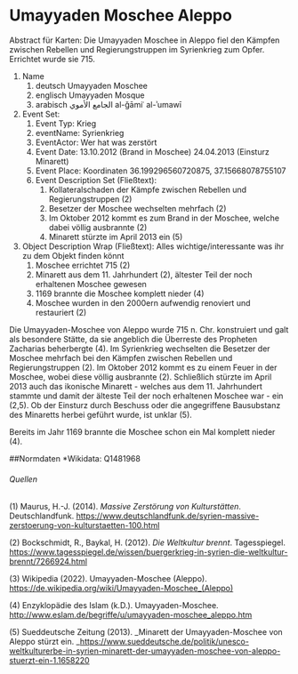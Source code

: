 # Umayyaden Moschee Aleppo

Abstract für Karten: Die Umayyaden Moschee in Aleppo fiel den Kämpfen zwischen Rebellen und Regierungstruppen im Syrienkrieg zum Opfer. Errichtet wurde sie 715.

1. Name
   1. deutsch Umayyaden Moschee
   2. englisch Umayyaden Mosque
   3. arabisch الجامع الأموي al-ǧāmiʿ al-ʾumawī
2. Event Set: 
   1. Event Typ: Krieg
   2. eventName: Syrienkrieg
   3. EventActor: Wer hat was zerstört
   4. Event Date: 13.10.2012 (Brand in Moschee) 24.04.2013 (Einsturz Minarett)
   5. Event Place: Koordinaten 36.199296560720875, 37.15668078755107
   6. Event Description Set (Fließtext): 
      1. Kollateralschaden der Kämpfe zwischen Rebellen und Regierungstruppen (2)
      2. Besetzer der Moschee wechselten mehrfach (2)
      3. Im Oktober 2012 kommt es zum Brand in der Moschee, welche dabei völlig ausbrannte (2)
      4. Minarett stürzte im April 2013 ein (5)
3. Object Description Wrap (Fließtext): Alles wichtige/interessante was ihr zu dem Objekt finden könnt
   1. Moschee errichtet 715 (2)
   2. Minarett aus dem 11. Jahrhundert (2), ältester Teil der noch erhaltenen Moschee gewesen
   3. 1169 brannte die Moschee komplett nieder (4)
   4. Moschee wurden in den 2000ern aufwendig renoviert und restauriert (2)

Die Umayyaden-Moschee von Aleppo wurde 715 n. Chr. konstruiert und galt als besondere Stätte, da sie angeblich die Überreste des Propheten Zacharias beherbergte (4). Im Syrienkrieg wechselten die Besetzer der Moschee mehrfach bei den Kämpfen zwischen Rebellen und Regierungstruppen (2). Im Oktober 2012 kommt es zu einem Feuer in der Moschee, wobei diese völlig ausbrannte (2). Schließlich stürzte im April 2013 auch das ikonische Minarett - welches aus dem 11. Jahrhundert stammte und damit der älteste Teil der noch erhaltenen Moschee war - ein (2,5). Ob der Einsturz durch Beschuss oder die angegriffene Bausubstanz des Minaretts herbei geführt wurde, ist unklar (5). 

Bereits im Jahr 1169 brannte die Moschee schon ein Mal komplett nieder (4).

\##Normdaten
\*Wikidata: Q1481968

###### Quellen

(1) Maurus, H.-J. (2014). _Massive Zerstörung von Kulturstätten_. Deutschlandfunk. <https://www.deutschlandfunk.de/syrien-massive-zerstoerung-von-kulturstaetten-100.html> 

(2) Bockschmidt, R., Baykal, H. (2012). _Die Weltkultur brennt_. Tagesspiegel. <https://www.tagesspiegel.de/wissen/buergerkrieg-in-syrien-die-weltkultur-brennt/7266924.html> 

(3) Wikipedia (2022). Umayyaden-Moschee (Aleppo). <https://de.wikipedia.org/wiki/Umayyaden-Moschee_(Aleppo)> 

(4) Enzyklopädie des Islam (k.D.). Umayyaden-Moschee. <http://www.eslam.de/begriffe/u/umayyaden-moschee_aleppo.htm> 

(5) Sueddeutsche Zeitung (2013). _Minarett der Umayyaden-Moschee von Aleppo stürzt ein. _<https://www.sueddeutsche.de/politik/unesco-weltkulturerbe-in-syrien-minarett-der-umayyaden-moschee-von-aleppo-stuerzt-ein-1.1658220> 



